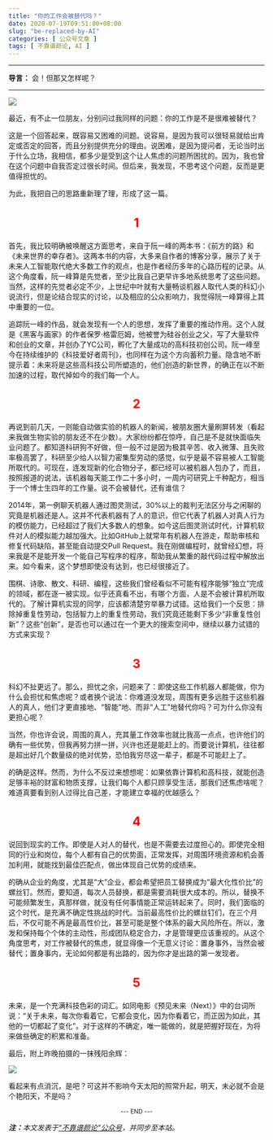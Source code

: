 ```yaml
---
title: "你的工作会被替代吗？"
date: 2020-07-19T09:51:00+08:00
slug: "be-replaced-by-AI"
categories: [ 公众号文章 ]
tags: [ 不靠谱颜论, AI ]
---
```


---

**导言：** 会！但那又怎样呢？

---

<img src="200719-keyboard.jpg" style="max-width:500px"/>

最近，有不止一位朋友，分别问过我同样的问题：你的工作是不是很难被替代？

这是一个回答起来，既容易又困难的问题。说容易，是因为我可以很轻易就给出肯定或否定的回答，而且分别提供充分的理由。说困难，是因为提问者，无论当时出于什么立场，我相信，都多少是受到这个让人焦虑的问题所困扰的。因为，我也曾在这个问题中自我否定过很长时间。但后来，我发现，不思考这个问题，反而是更值得担忧的。

为此，我把自己的思路重新理了理，形成了这一篇。

<h2 style="text-align:center;color:red;font-size:24px">1</h2>

首先，我比较明确被唤醒这方面思考，来自于阮一峰的两本书：《前方的路》和《未来世界的幸存者》。这两本书的内容，大多来自作者的博客分享，展示了关于未来人工智能取代绝大多数工作的观点，也是作者经历多年的心路历程的记录。从这个角度看，阮一峰算是先觉者，至少比我自己更早许多地系统思考了这些问题。当然，这样的先觉者必定不少，上世纪中叶就有大量畅谈机器人取代人类的科幻小说流行，但是论结合现实的讨论，以及相应的公众影响力，我觉得阮一峰算得上其中重要的一位。

追踪阮一峰的作品，就会发现有一个人的思想，发挥了重要的推动作用。这个人就是《黑客与画家》的作者保罗·格雷厄姆，他被誉为硅谷创业之父，写了大量软件和创业的文章，并创办了YC公司，孵化了大量成功的高科技初创公司。阮一峰至今在持续维护的《科技爱好者周刊》，也同样在为这个方向蓄积力量。隐含地不断提示着：未来将是这些高科技公司所塑造的，他们创造的新世界，的确正在以不断加速的过程，取代掉如今的我们每一个人。

<h2 style="text-align:center;color:red;font-size:24px">2</h2>

再说到前几天，一则能自动做实验的机器人的新闻，被朋友圈大量刷屏转发（看起来我做生物实验的朋友还不在少数）。大家纷纷都在惊呼，自己是不是就快面临失业问题了。都知道科研狗不好做，但一般不过是因为极其辛苦、收入微薄、且失败率极高罢了，科研至少给人以智力密集型劳动的感觉，似乎是最不容易被人工智能所取代的。可现在，连发现新的化合物分子，都已经可以被机器人包办了，而且，按照报道的说法，该机器每天能工作二十多小时，一周内可研究上千种配方，相当于一个博士生四年的工作量。说不会被替代，还有谁信？

2014年，第一例聊天机器人通过图灵测试，30%以上的裁判无法区分与之闲聊的究竟是机器还是人。这并不代表机器有了人的意识，但它代表了机器人对真人行为的模仿能力，已经超过了我们大多数人的想象。如今这后图灵测试时代，计算机软件对人的模拟能力越加强大。比如GitHub上就常年有机器人在游走，帮助审核和修复代码缺陷，甚至能自动提交Pull Request。我在刚做编程时，就曾经幻想，将来我是不是能开发一个能自己写程序的程序，帮助我从繁重的敲代码过程中解放出来。如今看来，这个梦想即使没有达到，也已经很接近了。

围棋、诗歌、散文、科研、编程，这些我们曾经看似不可能有程序能够“独立”完成的领域，都在逐一被实现。似乎还真看不出，有哪个方面，人是不会被计算机所取代的。了解计算机实现的同学，应该都清楚穷举暴力试错。这给我们一个反思：排除掉重复性劳动，包括智力上的重复性劳动，我们究竟还能剩下多少“非重复性创新”？这些“创新”，是否也可以通过在一个更大的搜索空间中，继续以暴力试错的方式来实现？

<h2 style="text-align:center;color:red;font-size:24px">3</h2>

科幻不扯更远了。那么，担忧之余，问题来了：即使这些工作机器人都能做，你为什么会担忧和焦虑呢？或者换个说法：你难道没发现，周围有更多远胜于这些机器人的真人，他们才更直接地、“智能”地、而非“人工”地替代你吗？可为什么你没有更担心呢？

当然，你也许会说，周围的真人，充其量工作效率也就比我高一点点，也许他们的确有一些优势，但我再努力拼一拼，兴许也还是能赶上的。而要说计算机，往往都是超出好几个数量级的绝对优势，恐怕我穷尽这一辈子，都是不可能赶上了。

的确是这样。然而，为什么不反过来想想呢：如果依靠计算机和高科技，就能创造足够丰裕的财富和物质支撑，让我们每个人都只顾享受生活，那我们还焦虑啥呢？难道真要看到别人过得比自己差，才能建立幸福的优越感么？

<h2 style="text-align:center;color:red;font-size:24px">4</h2>

说回到现实的工作。即使是人对人的替代，也是不需要去过度担心的。即使完全相同的行业和岗位，每个人都有自己的优势面，正常发挥，对周围环境资源和机会善加利用，就能找到最佳匹配点，做出体现自己优势的成绩来。

的确从企业的角度，尤其是“大”企业，都会希望把员工替换成为“最大化性价比”的螺丝钉。然而，要知道，每次人员替换，都是需要消耗很大成本的。所以，替换不可能频繁发生，真那样做，就没有任何事情能正常运转起来了。同时，我们面临的这个时代，是充满不确定性挑战的时代。当前最高性价比的螺丝钉们，在三个月后，不仅可能不再是最高性价比，甚至可能是整个体系的最大风险所在。所以，激发和保持每个个体的主动性，形成团队稳定合力，才是管理更应该重视的。从这个角度思考，对工作被替代的焦虑，就显得像一个无意义讨论：置身事外，当然会被替代；置身事内，无论如何都是有出路的，因为你才是出路的第一发现者。

<h2 style="text-align:center;color:red;font-size:24px">5</h2>

未来，是一个充满科技色彩的词汇。如同电影《预见未来（Next）》中的台词所说：“关于未来，每次你看着它，它都会变化，因为你看着它，而正因为如此，其他的一切都起了变化”。对于这样的不确定，唯一能做的，就是把握好现在，为将来做些确定的积累和准备。

最后，附上昨晚拍摄的一抹残阳余辉：

<img src="200719-river-view.jpg" style="max-width:500px"/>

看起来有点消沉，是吧？可这并不影响今天太阳的照常升起，明天，未必就不会是个艳阳天，不是吗？

<center><small>--- END ---</small></center>

<i><b>注：</b>本文发表于[“不靠谱颜论”公众号](https://mp.weixin.qq.com/s/UrffeZuRKc7FrBwK4ltfSQ)，并同步至本站。</i>
